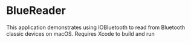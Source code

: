 # BlueReader

This application demonstrates using IOBluetooth to read from Bluetooth classic devices on macOS.  Requires Xcode to build and run

